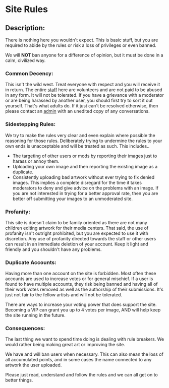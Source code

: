 # Site Rules

## __Description:__

There is nothing here you wouldn't expect. This is basic stuff, but you are required to abide by the rules or risk a loss of privileges or even banned.

We will **NOT** ban anyone for a difference of opinion, but it must be done in a calm, civilized way.

### __Common Decency:__

This isn't the wild west. Treat everyone with respect and you will receive it in return. The entire [staff](https://fanart.tv/staff/) here are volunteers and are not paid to be abused in any form. It will not be tolerated. If you have a grievance with a moderator or are being harassed by another user, you should first try to sort it out yourself. That's what adults do. If it just can't be resolved otherwise, then please contact an [admin](https://fanart.tv/staff/) with an unedited copy of any conversations.

### __Sidestepping Rules:__

We try to make the rules very clear and even explain where possible the reasoning for those rules. Deliberately trying to undermine the rules to your own ends is unacceptable and will be treated as such. This includes..

- The targeting of other users or mods by reporting their images just to harass or annoy them.
- Uploading your own image and then reporting the existing image as a duplicate.
- Consistently uploading bad artwork without ever trying to fix denied images. This implies a complete disregard for the time it takes moderators to deny and give advice on the problems with an image. If you are not interested in trying for a better approval rate, then you are better off submitting your images to an unmoderated site.

### __Profanity:__

This site is doesn't claim to be family oriented as there are not many children editing artwork for their media centers. That said, the use of profanity isn't outright prohibited, but you are expected to use it with discretion. Any use of profanity directed towards the staff or other users can result in an immediate deletion of your account. Keep it light and friendly and you shouldn't have any problems.


### __Duplicate Accounts:__

Having more than one account on the site is forbidden. Most often these accounts are used to increase votes or for general mischief. If a user is found to have multiple accounts, they risk being banned and having all of their work votes removed as well as the authorship of their submissions. It's just not fair to the fellow artists and will not be tolerated. 

There are ways to increase your voting power that does support the site. Becoming a VIP can grant you up to 4 votes per image, AND will help keep the site running in the future.


### __Consequences:__

The last thing we want to spend time doing is dealing with rule breakers. We would rather being making great art or improving the site.

We have and will ban users when necessary. This can also mean the loss of all accumulated points, and in some cases the name connected to any artwork the user uploaded.

Please just read, understand and follow the rules and we can all get on to better things.